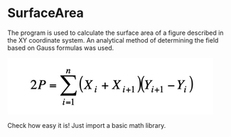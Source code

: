 # SurfaceArea


The program is used to calculate the surface area of a figure described in the XY coordinate system.
An analytical method of determining the field based on Gauss formulas was used.

![Gauss Formulas](gaussformulas.jpg)

Check how easy it is!
Just import a basic math library.
